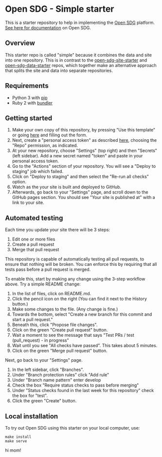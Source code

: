# Open SDG - Simple starter

This is a starter repository to help in implementing the [Open SDG](https://github.com/open-sdg/open-sdg) platform. [See here for documentation](https://open-sdg.readthedocs.io) on Open SDG.

## Overview

This starter repo is called "simple" because it combines the data and site into one repository. This is in contrast to the [open-sdg-site-starter](https://github.com/open-sdg/open-sdg-site-starter) and [open-sdg-data-starter](https://github.com/open-sdg/open-sdg-data-starter) repos, which together make an alternative approach that splits the site and data into separate repositories.

## Requirements

* Python 3 with [pip](https://pypi.org/project/pip/)
* Ruby 2 with [bundler](https://bundler.io/)

## Getting started

1. Make your own copy of this repository, by pressing "Use this template" or going [here](https://github.com/brockfanning/open-sdg-simple-starter/generate) and filling out the form.
2. Next, create a "personal access token" as described [here](https://help.github.com/en/github/authenticating-to-github/creating-a-personal-access-token-for-the-command-line#creating-a-token), choosing the "Repo" permission, as indicated.
3. At your new repository, choose "Settings" (top right) and then "Secrets" (left sidebar). Add a new secret named "token" and paste in your personal access token.
4. Go to the "Actions" section of your repository. You will see a "Deploy to staging" job which failed.
5. Click on "Deploy to staging" and then select the "Re-run all checks" option.
6. Watch as the your site is built and deployed to GitHub.
7. Afterwards, go back to your "Settings" page, and scroll down to the GitHub pages section. You should see "Your site is published at" with a link to your site.

## Automated testing

Each time you update your site there will be 3 steps:

1. Edit one or more files
2. Create a pull request
3. Merge that pull request

This repository is capable of automatically testing all pull requests, to ensure that nothing will be broken. You can enforce this by requiring that all tests pass before a pull request is merged.

To enable this, start by making any change using the 3-step workflow above. Try a simple README change:

1. In the list of files, click on README.md.
2. Click the pencil icon on the right (You can find it next to the History button.)
3. Make some changes to the file. (Any change is fine.)
4. Towards the bottom, select "Create a new branch for this commit and start a pull request."
5. Beneath this, click "Propose file changes".
6. Click on the green "Create pull request" button.
7. Wait a moment to see the message that says "Test PRs / test (pull_request) - in progress"
8. Wait until you see "All checks have passed". This takes about 5 minutes.
9. Click on the green "Merge pull request" button.

Next, go back to your "Settings" page.

1. In the left sidebar, click "Branches".
2. Under "Branch protection rules" click "Add rule"
3. Under "Branch name pattern" enter develop
4. Check the box "Require status checks to pass before merging"
5. Under "Status checks found in the last week for this repository" check the box for "test".
6. Click the green "Create" button.

## Local installation

To try out Open SDG using this starter on your local computer, use:

```
make install
make serve
```

hi mom!
